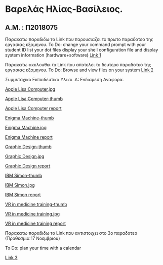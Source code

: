 # Βαρελάς Ηλίας-Βασίλειος.
## Α.Μ. : Π2018075

Παρακατω παραδιδω το Link που παρουσιαζει το πρωτο παραδοτεο της εργασιας εξαμηνου.
To Do:
change your command prompt with your student ID 
list your dot files 
display your shell configuration file 
and display system information (hardware+software)
[Link 1](https://asciinema.org/a/Af10gEhnB6oI9NX52KuzKqMhC)

Παρακατω ακολουθει το Link που αποτελει το δευτερο παραδοτεο της εργασιας εξαμηνου.
To Do:
Browse and view files on your system
[Link 2](https://asciinema.org/a/qXtQX4fGxPOjpyrhExUBMOwLl)

Συμμετοχικο Εκπαιδευτικο Υλικο. Α: Ενδιαμεση Αναφορα.

[Apple Lisa Computer.jpg](https://github.com/hlias31/gr/blob/gh-pages/images/Apple%20LisaComputer.jpg)

[Apple Lisa Computer-thumb](https://github.com/hlias31/gr/blob/gh-pages/images/Apple%20LisaComputer-thumb.jpg)

[Apple Lisa Computer report](https://github.com/hlias31/gr/blob/gh-pages/_gallery/Apple-Lisa-Computer.md)


[Enigma Machine-thumb](https://github.com/hlias31/gr/blob/gh-pages/images/Enigma%20Machine-thumb.jpg)

[Enigma Machine.jpg](https://github.com/hlias31/gr/blob/gh-pages/images/Enigma%20Machine.jpg)

[Enigma Machine report](https://github.com/hlias31/gr/blob/gh-pages/_gallery/Enigma-machine.md)


[Graphic Design-thumb](https://github.com/hlias31/gr/blob/gh-pages/images/Graphic%20Design-thumb.jpg)

[Graphic Design.jpg](https://github.com/hlias31/gr/blob/gh-pages/images/Graphic%20Design.JPG)

[Graphic Design report](https://github.com/hlias31/gr/blob/gh-pages/_gallery/Graphic-Design.md)


[IBM Simon-thumb](https://github.com/hlias31/gr/blob/gh-pages/images/IBM%20Simon-thumb.jpg)

[IBM Simon.jpg](https://github.com/hlias31/gr/blob/gh-pages/images/IBM%20Simon.jpg)

[IBM Simon report](https://github.com/hlias31/gr/blob/gh-pages/_gallery/IBM-simon)


[VR in medicine training-thumb](https://github.com/hlias31/gr/blob/gh-pages/images/VR%20in%20medicine%20training-thumb.jpg)

[VR in medicine training.jpg](https://github.com/hlias31/gr/blob/gh-pages/images/VR%20in%20medicine%20training.jpg)

[VR in medicine training report](https://github.com/hlias31/gr/blob/gh-pages/_gallery/VR-in-medicine-training.md)



Παρακατω παραδιδω το Link που αντιστοιχει στο 3ο παραδοτεο (Προθεσμια 17 Νοεμβριου)

To Do: plan your time with a calendar

[Link 3](https://asciinema.org/a/3fy5MJiFt21EJg9ngJfUpiAZe)
